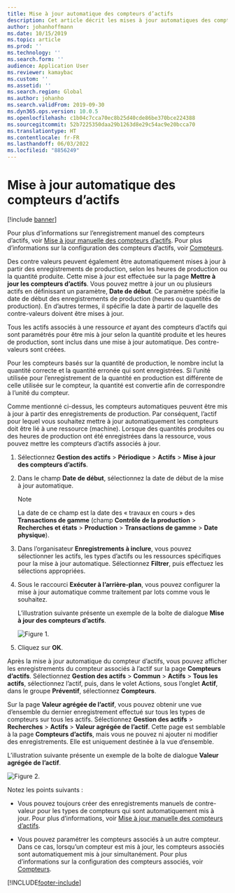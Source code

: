 ```yaml
---
title: Mise à jour automatique des compteurs d’actifs
description: Cet article décrit les mises à jour automatiques des compteurs d’actifs dans le module Gestion des actifs.
author: johanhoffmann
ms.date: 10/15/2019
ms.topic: article
ms.prod: ''
ms.technology: ''
ms.search.form: ''
audience: Application User
ms.reviewer: kamaybac
ms.custom: ''
ms.assetid: ''
ms.search.region: Global
ms.author: johanho
ms.search.validFrom: 2019-09-30
ms.dyn365.ops.version: 10.0.5
ms.openlocfilehash: c1b04c7cca70ec8b25d40cde86be370bce224388
ms.sourcegitcommit: 52b7225350daa29b1263d8e29c54ac9e20bcca70
ms.translationtype: HT
ms.contentlocale: fr-FR
ms.lasthandoff: 06/03/2022
ms.locfileid: "8856249"
---
```

# <a name="automatic-update-of-asset-counters"></a>Mise à jour automatique des compteurs d’actifs

[!include [banner](../../includes/banner.md)]

Pour plus d’informations sur l’enregistrement manuel des compteurs d’actifs, voir [Mise à jour manuelle des compteurs d’actifs](../work-orders/manual-update-of-asset-counters.md). Pour plus d’informations sur la configuration des compteurs d’actifs, voir [Compteurs](../setup-for-objects/counters.md).

Des contre valeurs peuvent également être automatiquement mises à jour à partir des enregistrements de production, selon les heures de production ou la quantité produite. Cette mise à jour est effectuée sur la page **Mettre à jour les compteurs d’actifs**. Vous pouvez mettre à jour un ou plusieurs actifs en définissant un paramètre, **Date de début**. Ce paramètre spécifie la date de début des enregistrements de production (heures ou quantités de production). En d’autres termes, il spécifie la date à partir de laquelle des contre-valeurs doivent être mises à jour.

Tous les actifs associés à une ressource *et* ayant des compteurs d’actifs qui sont paramétrés pour être mis à jour selon la quantité produite et les heures de production, sont inclus dans une mise à jour automatique. Des contre-valeurs sont créées.

Pour les compteurs basés sur la quantité de production, le nombre inclut la quantité correcte et la quantité erronée qui sont enregistrées. Si l’unité utilisée pour l’enregistrement de la quantité en production est différente de celle utilisée sur le compteur, la quantité est convertie afin de correspondre à l’unité du compteur.

Comme mentionné ci-dessus, les compteurs automatiques peuvent être mis à jour à partir des enregistrements de production. Par conséquent, l’actif pour lequel vous souhaitez mettre à jour automatiquement les compteurs doit être lié à une ressource (machine). Lorsque des quantités produites ou des heures de production ont été enregistrées dans la ressource, vous pouvez mettre les compteurs d’actifs associés à jour.

1. Sélectionnez **Gestion des actifs** > **Périodique** > **Actifs** > **Mise à jour des compteurs d’actifs**.

2. Dans le champ **Date de début**, sélectionnez la date de début de la mise à jour automatique.

    >[!NOTE]
    >La date de ce champ est la date des « travaux en cours » des **Transactions de gamme** (champ **Contrôle de la production** > **Recherches et états** > **Production** > **Transactions de gamme** > **Date physique**).

3. Dans l’organisateur **Enregistrements à inclure**, vous pouvez sélectionner les actifs, les types d’actifs ou les ressources spécifiques pour la mise à jour automatique. Sélectionnez **Filtrer**, puis effectuez les sélections appropriées.

4. Sous le raccourci **Exécuter à l’arrière-plan**, vous pouvez configurer la mise à jour automatique comme traitement par lots comme vous le souhaitez.

    L’illustration suivante présente un exemple de la boîte de dialogue **Mise à jour des compteurs d’actifs**.

    ![Figure 1.](media/12-work-orders.png)

5. Cliquez sur **OK**. 

Après la mise à jour automatique du compteur d’actifs, vous pouvez afficher les enregistrements du compteur associés à l’actif sur la page **Compteurs d’actifs**. Sélectionnez **Gestion des actifs** > **Commun** > **Actifs** > **Tous les actifs**, sélectionnez l’actif, puis, dans le volet Actions, sous l’onglet **Actif**, dans le groupe **Préventif**, sélectionnez **Compteurs**.

Sur la page **Valeur agrégée de l’actif**, vous pouvez obtenir une vue d’ensemble du dernier enregistrement effectué sur tous les types de compteurs sur tous les actifs. Sélectionnez **Gestion des actifs** > **Recherches** > **Actifs** > **Valeur agrégée de l’actif**. Cette page est semblable à la page **Compteurs d’actifs**, mais vous ne pouvez ni ajouter ni modifier des enregistrements. Elle est uniquement destinée à la vue d’ensemble.

L’illustration suivante présente un exemple de la boîte de dialogue **Valeur agrégée de l’actif**.

![Figure 2.](media/13-work-orders.png)

Notez les points suivants :

- Vous pouvez toujours créer des enregistrements manuels de contre-valeur pour les types de compteurs qui sont automatiquement mis à jour. Pour plus d’informations, voir [Mise à jour manuelle des compteurs d’actifs](../work-orders/manual-update-of-asset-counters.md).

- Vous pouvez paramétrer les compteurs associés à un autre compteur. Dans ce cas, lorsqu’un compteur est mis à jour, les compteurs associés sont automatiquement mis à jour simultanément. Pour plus d’informations sur la configuration des compteurs associés, voir [Compteurs](../setup-for-objects/counters.md).



[!INCLUDE[footer-include](../../../includes/footer-banner.md)]